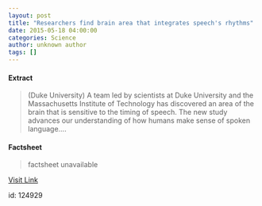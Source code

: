 ```yaml
---
layout: post
title: "Researchers find brain area that integrates speech's rhythms"
date: 2015-05-18 04:00:00
categories: Science
author: unknown author
tags: []
---
```



#### Extract
>(Duke University) A team led by scientists at Duke University and the Massachusetts Institute of Technology has discovered an area of the brain that is sensitive to the timing of speech. The new study advances our understanding of how humans make sense of spoken language....

#### Factsheet
>factsheet unavailable

[Visit Link](http://www.eurekalert.org/pub_releases/2015-05/du-rfb051815.php)

id:  124929


